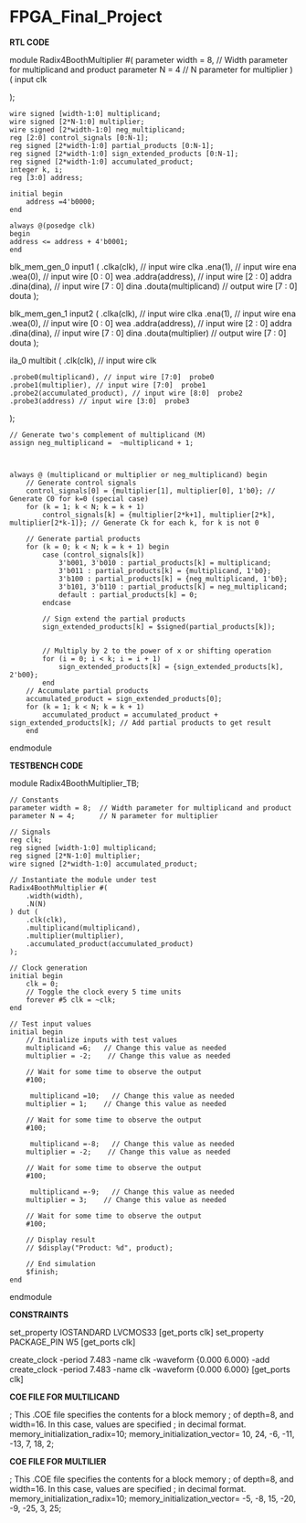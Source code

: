 # FPGA_Final_Project

**RTL CODE**


module Radix4BoothMultiplier #(
    parameter width = 8,  // Width parameter for multiplicand and product
    parameter N = 4       // N parameter for multiplier
) (
    input clk
    
);

    wire signed [width-1:0] multiplicand;
    wire signed [2*N-1:0] multiplier;
    wire signed [2*width-1:0] neg_multiplicand;
    reg [2:0] control_signals [0:N-1];
    reg signed [2*width-1:0] partial_products [0:N-1];
    reg signed [2*width-1:0] sign_extended_products [0:N-1];
    reg signed [2*width-1:0] accumulated_product;
    integer k, i;
    reg [3:0] address;
    
    initial begin
        address =4'b0000;
    end
    
    always @(posedge clk)
    begin 
    address <= address + 4'b0001;
    end
    
blk_mem_gen_0 input1 (
  .clka(clk),    // input wire clka
  .ena(1),      // input wire ena
  .wea(0),      // input wire [0 : 0] wea
  .addra(address),  // input wire [2 : 0] addra
  .dina(dina),    // input wire [7 : 0] dina
  .douta(multiplicand)  // output wire [7 : 0] douta
);

blk_mem_gen_1 input2 (
  .clka(clk),    // input wire clka
  .ena(1),      // input wire ena
  .wea(0),      // input wire [0 : 0] wea
  .addra(address),  // input wire [2 : 0] addra
  .dina(dina),    // input wire [7 : 0] dina
  .douta(multiplier)  // output wire [7 : 0] douta
);

ila_0 multibit (
	.clk(clk), // input wire clk


	.probe0(multiplicand), // input wire [7:0]  probe0  
	.probe1(multiplier), // input wire [7:0]  probe1 
	.probe2(accumulated_product), // input wire [8:0]  probe2 
	.probe3(address) // input wire [3:0]  probe3
);



    // Generate two's complement of multiplicand (M)
    assign neg_multiplicand =  ~multiplicand + 1;
    


    always @ (multiplicand or multiplier or neg_multiplicand) begin
        // Generate control signals
        control_signals[0] = {multiplier[1], multiplier[0], 1'b0}; // Generate C0 for k=0 (special case)
        for (k = 1; k < N; k = k + 1)
            control_signals[k] = {multiplier[2*k+1], multiplier[2*k], multiplier[2*k-1]}; // Generate Ck for each k, for k is not 0

        // Generate partial products
        for (k = 0; k < N; k = k + 1) begin
            case (control_signals[k])
                3'b001, 3'b010 : partial_products[k] = multiplicand;
                3'b011 : partial_products[k] = {multiplicand, 1'b0};
                3'b100 : partial_products[k] = {neg_multiplicand, 1'b0};
                3'b101, 3'b110 : partial_products[k] = neg_multiplicand;
                default : partial_products[k] = 0;
            endcase

            // Sign extend the partial products
            sign_extended_products[k] = $signed(partial_products[k]);
	     
            
            // Multiply by 2 to the power of x or shifting operation
            for (i = 0; i < k; i = i + 1)
                sign_extended_products[k] = {sign_extended_products[k], 2'b00};
            end 
        // Accumulate partial products
        accumulated_product = sign_extended_products[0];
        for (k = 1; k < N; k = k + 1)
            accumulated_product = accumulated_product + sign_extended_products[k]; // Add partial products to get result
	    end

endmodule


**TESTBENCH CODE**

module Radix4BoothMultiplier_TB;

    // Constants
    parameter width = 8;  // Width parameter for multiplicand and product
    parameter N = 4;      // N parameter for multiplier
    
    // Signals
    reg clk;
    reg signed [width-1:0] multiplicand;
    reg signed [2*N-1:0] multiplier;
    wire signed [2*width-1:0] accumulated_product;
    
    // Instantiate the module under test
    Radix4BoothMultiplier #(
        .width(width),
        .N(N)
    ) dut (
        .clk(clk),
        .multiplicand(multiplicand),
        .multiplier(multiplier),
        .accumulated_product(accumulated_product)
    );
    
    // Clock generation
    initial begin
        clk = 0;
        // Toggle the clock every 5 time units
        forever #5 clk = ~clk;
    end
    
    // Test input values
    initial begin
        // Initialize inputs with test values
        multiplicand =6;   // Change this value as needed
        multiplier = -2;    // Change this value as needed
        
        // Wait for some time to observe the output
        #100;
        
         multiplicand =10;   // Change this value as needed
        multiplier = 1;    // Change this value as needed
        
        // Wait for some time to observe the output
        #100;
        
         multiplicand =-8;   // Change this value as needed
        multiplier = -2;    // Change this value as needed
        
        // Wait for some time to observe the output
        #100;
        
         multiplicand =-9;   // Change this value as needed
        multiplier = 3;    // Change this value as needed
        
        // Wait for some time to observe the output
        #100;
        
        // Display result
        // $display("Product: %d", product);
        
        // End simulation
        $finish;
    end

endmodule


**CONSTRAINTS**

set_property IOSTANDARD LVCMOS33 [get_ports clk]
set_property PACKAGE_PIN W5 [get_ports clk]


create_clock -period 7.483 -name clk -waveform {0.000 6.000} -add
create_clock -period 7.483 -name clk -waveform {0.000 6.000} [get_ports clk]


**COE FILE FOR MULTILICAND**

; This .COE file specifies the contents for a block memory
; of depth=8, and width=16.  In this case, values are specified
; in decimal format.
memory_initialization_radix=10;
memory_initialization_vector=
10,
24,
-6,
-11,
-13,
7,
18,
2;

**COE FILE FOR MULTILIER**

; This .COE file specifies the contents for a block memory
; of depth=8, and width=16.  In this case, values are specified
; in decimal format.
memory_initialization_radix=10;
memory_initialization_vector=
-5,
-8,
15,
-20,
-9,
-25,
3,
25;
